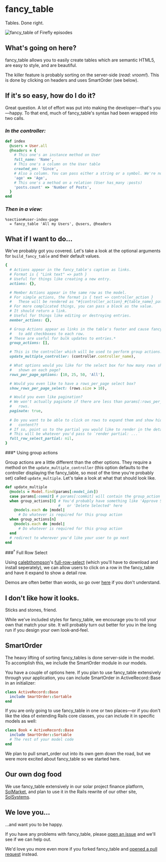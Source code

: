 fancy_table
===========

Tables. Done right.

![fancy_table of Firefly episodes](https://github.com/calebthompson/fancy_table/raw/master/firefly-episodes.png)

What's going on here?
---------------------

fancy_table allows you to easily create tables which are semantic HTML5, are
easy to style, and are beautiful.

The killer feature is probably sorting on the server-side (_read: vroom!_).
This is done by clicking on headers and uses SmartOrder (see below).

If it's so easy, how do I do it?
--------------------------------

Great question. A lot of effort was put into making the developer—that's
you—happy. To that end, much of fancy_table's syntax had been wrapped into two
calls.

### _In the controller:_

```ruby
def index
  @users = User.all
  @headers = {
    # This one's an instance method on User
    full_name: 'Name',
    # This one's a column on the User table
    created_on: 'Since',
    # Also a column. You can pass either a string or a symbol. We're not picky.
    'age' => 'Age',
    # This one's a method on a relation (User has_many :posts)
    'posts.count' => 'Number of Posts',
  }
end
```

### _Then in a view:_

```haml
%section#user-index-page
  = fancy_table 'All my Users', @users, @headers
```  

What if I want to do...
-----------------------

We've probably got you covered. Let's take a look at the optional arguments for
`build_fancy_table` and their default values.

```ruby
{
  # Actions appear in the fancy_table's caption as links.
  # Format is { "Link text" => path }
  # Useful for things like creating a new entry.
  actions: {},

  # Member Actions appear in the same row as the model.
  # For simple actions, the format is { text => controller_action }
  #   These will be rendered as "#{controller_action}_#{table_name}_path"
  # For more complicated things, you can pass a block as the value.
  # It should return a link.
  # Useful for things like editing or destroying entries.
  member_actions: {},

  # Group Actions appear as links in the table's footer and cause fancy_table
  #   to add checkboxes to each row.
  # These are useful for bulk updates to entries.*
  group_actions: [],

  # This is the controller which will be used to perform group actions.*
  update_multiple_controller: (controller.controller_name),

  # What options would you like for the select box for how many rows should be
  #   shown on each page?
  rows_per_page_options: [10, 25, 50, 'All'],

  # Would you even like to have a rows_per_page select box?
  show_rows_per_page_select: (rows.size > 10),

  # Would you even like pagination?
  # We won't actually paginate if there are less than params[:rows_per_page]
  #   rows.
  paginate: true,
  
  # Do you want to be able to click on rows to expand them and show hidden
  #   content?†
  # If so, point us to the partial you would like to render in the detail row.
  # This will be whatever you'd pass to `render partial: ...`
  full_row_select_partial: nil,
}
```

###* Using group actions

Group actions are a little different than the other options. They require a
method on the `update_multiple_controller` (this option defaults to the
controller displaying the fancy_table, so most of the time you're probably set)
called `update_multiple`. Let's take a look at what that should look like.

```ruby
def update_multiple
  @models = Model.find(params[:model_ids])
  case params[:commit] # params[:commit] will contain the group_action
  when group_actions[0] # You'd probably have something like 'Approve Selected'
                        #   or 'Delete Selected' here
    @models.each do |model|
      # Do whatever is required for this group action
  when group_actions[n]
    @models.each do |model|
      # Do whatever is required for this group action
  end
  # redirect to wherever you'd like your user to go next
end
```

###<sup>†</sup> Full Row Select

Using [calebthompson](https://github.com/calebthompson)'s
[full-row-select](https://github.com/calebthompson/full-row-select) (which
you'll have to download and install seperately), we can allow users to click on
a row in the fancy_table and have it expand to show a detail row.

Demos are often better than words, so go over
[here](http://www.jankoatwarpspeed.com/examples/expandable-rows/)
if you don't understand.

I don't like how it looks.
--------------------------

Sticks and stones, friend.

While we've included styles for fancy_table, we encourage you to roll your own
that match your site. It will probably turn out better for you in the long run
if you design your own look‐and‐feel.

SmartOrder
----------

The heavy lifting of sorting fancy_tables is done server-side in the model.
To accomplish this, we include the SmartOrder module in our models.

You have a couple of options here. If you plan to use fancy_table extensively
through your application, you can include SmartOrder in ActiveRecord::Base in
an initializer:

```ruby
class ActiveRecord::Base
  include SmartOrder::Sortable
end
```

If you are only going to use fancy_table in one or two places—or if you don't
like the idea of extending Rails core classes, you can include it in specific
models as well:

```ruby
class Book < ActiveRecord::Base
  include SmartOrder::Sortable
  # The rest of your model code
end
```

We plan to pull smart_order out into its own gem down the road, but we were more
excited about fancy_table so we started here.

Our own dog food
----------------

We use fancy_table extensively in our solar project finance platform,
[SolMarket](http://solmarket.com), and plan to use it in the Rails rewrite of
our other site, [SolSystems](http://solsystemscompany.com).

We love you...
--------------

...and want you to be happy.

If you have any problems with fancy_table, please
[open an issue](https://github.com/calebthompson/fancy_table/issues/new) and
we'll see if we can help out.

We'd love you more even more if you forked fancy_table and
[opened a pull request](https://github.com/calebthompson/fancy_table/pull/new)
instead.
